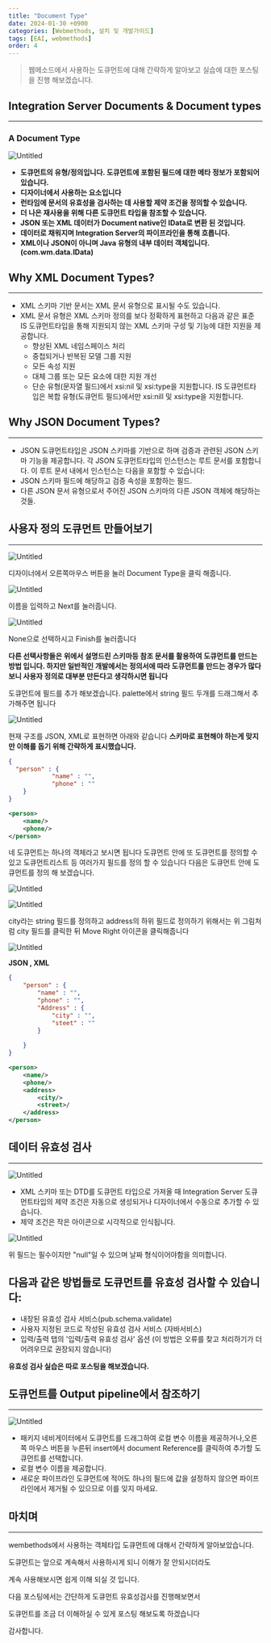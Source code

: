 ```yaml
---
title: "Document Type"
date: 2024-01-30 +0900
categories: [Webmethods, 설치 및 개발가이드]
tags: [EAI, webmethods]
order: 4
---
```


>웹메소드에서 사용하는 도큐먼트에 대해 간략하게 알아보고 실습에 대한 포스팅을 진행 해보겠습니다.


## Integration Server Documents & Document types

---



### A Document Type

![Untitled](/assets/img/2024-01-30-documenttype/Untitled.png)

- **도큐먼트의 유형/정의입니다. 도큐먼트에 포함된 필드에 대한 메타 정보가 포함되어 있습니다.**
- **디자이너에서 사용하는 요소입니다**
- **런타임에 문서의 유효성을 검사하는 데 사용할 제약 조건을 정의할 수 있습니다.**
- **더 나은 재사용을 위해 다른 도큐먼트 타입을 참조할 수 있습니다.**
- **JSON 또는 XML 데이터가 Document native인 IData로 변환 된 것입니다.**
- **데이터로 채워지며 Integration Server의 파이프라인을 통해 흐릅니다.**
- **XML이나 JSON이 아니며 Java 유형의 내부 데이터 객체입니다. (com.wm.data.IData)**

## Why XML Document Types?

---

- XML 스키마 기반 문서는 XML 문서 유형으로 표시될 수도 있습니다.
- XML 문서 유형은 XML 스키마 정의를 보다 정확하게 표현하고 다음과 같은 표준 IS 도큐먼트타입을 통해 지원되지 않는 XML 스키마 구성 및 기능에 대한 지원을 제공합니다.
    - 향상된 XML 네임스페이스 처리
    - 중첩되거나 반복된 모델 그룹 지원
    - 모든 속성 지원
    - 대체 그룹 또는 모든 요소에 대한 지원 개선
    - 단순 유형(문자열 필드)에서 xsi:nil 및 xsi:type을 지원합니다. IS 도큐먼트타입은 복합 유형(도큐먼트 필드)에서만 xsi:nill 및 xsi:type을 지원합니다.

## Why JSON Document Types?

---

- JSON 도큐먼트타입은 JSON 스키마를 기반으로 하며 검증과 관련된 JSON 스키마 기능을 제공합니다. 각 JSON 도큐먼트타입의 인스턴스는 루트 문서를 포함합니다. 이 루트 문서 내에서 인스턴스는 다음을 포함할 수 있습니다:
- JSON 스키마 필드에 해당하고 검증 속성을 포함하는 필드.
- 다른 JSON 문서 유형으로서 주어진 JSON 스키마의 다른 JSON 객체에 해당하는 것들.

## 사용자 정의 도큐먼트 만들어보기

---

![Untitled](/assets/img/2024-01-30-documenttype/Untitled%201.png)

디자이너에서 오른쪽마우스 버튼을 눌러 Document Type을 클릭 해줍니다.

![Untitled](/assets/img/2024-01-30-documenttype/Untitled%202.png)

이름을 입력하고 Next를 눌러줍니다.

![Untitled](/assets/img/2024-01-30-documenttype/Untitled%203.png)

None으로 선택하시고 Finish를 눌러줍니다

**다른 선택사항들은 위에서 설명드린 스키마등 참조 문서를 활용하여 도큐먼트를 만드는 방법
입니다. 하지만 일반적인 개발에서는 정의서에 따라 도큐먼트를 만드는 경우가 많다보니
사용자 정의로 대부분 만든다고 생각하시면 됩니다**

도큐먼트에 필드를 추가 해보겠습니다.
palette에서 string 필드 두개를 드래그해서 추가해주면 됩니다

![Untitled](/assets/img/2024-01-30-documenttype/Untitled%204.png)

현재 구조를 JSON, XML로 표현하면 아래와 같습니다
**스키마로 표현해야 하는게 맞지만 이해를 돕기 위해 간략하게 표시했습니다.**

```json
{
  "person" : {
			"name" : "",
			"phone" : ""
	} 
}
```

```xml
<person>
	<name/>
	<phone/>
</person>
```

네 도큐먼트는 하나의 객체라고 보시면 됩니다
도큐먼트 안에 또 도큐먼트를 정의할 수 있고
도큐먼트리스트 등 여러가지 필드를 정의 할 수 있습니다
다음은 도큐먼트 안에 도큐먼트를 정의 해 보겠습니다.

![Untitled](/assets/img/2024-01-30-documenttype/Untitled%205.png)

![Untitled](/assets/img/2024-01-30-documenttype/Untitled%206.png)

city라는 string 필드를 정의하고 address의 하위 필드로 정의하기 위해서는
위 그림처럼 city 필드를 클릭한 뒤 Move Right 아이콘을 클릭해줍니다 

![Untitled](/assets/img/2024-01-30-documenttype/Untitled%207.png)

**JSON , XML**

```json
{
    "person" : {
        "name" : "",
        "phone" : "",
        "Address" : {
            "city" : "",
            "steet" : ""   
        }
        
    }
}
```

```xml
<person>
	<name/>
	<phone/>
	<address>
		<city/>
		<street>/
	</address>
</person>
```

## 데이터 유효성 검사

---

![Untitled](/assets/img/2024-01-30-documenttype/Untitled%208.png)

- XML 스키마 또는 DTD를 도큐먼트 타입으로 가져올 때 Integration Server 도큐먼트타입의 제약 조건은 자동으로 생성되거나 디자이너에서 수동으로 추가할 수 있습니다.
- 제약 조건은 작은 아이콘으로 시각적으로 인식됩니다.

![Untitled](/assets/img/2024-01-30-documenttype/Untitled%209.png)

위 필드는 필수이지만 "null"일 수 있으며 날짜 형식이어야함을 의미합니다.

## **다음과 같은 방법들로 도큐먼트를 유효성 검사할 수 있습니다:**

- 내장된 유효성 검사 서비스(pub.schema.validate)
- 사용자 지정된 코드로 작성된 유효성 검사 서비스 (자바서비스)
- 입력/출력 탭의 '입력/출력 유효성 검사' 옵션
(이 방법은 오류를 찾고 처리하기가 더 어려우므로 권장되지 않습니다)

**유효성 검사 실습은 따로 포스팅을 해보겠습니다.**

## 도큐먼트를 Output pipeline에서 참조하기

---

![Untitled](/assets/img/2024-01-30-documenttype/Untitled%2010.png)

- 패키지 네비게이터에서 도큐먼트를 드래그하여 로컬 변수 이름을 제공하거나,오른쪽 마우스 버튼을 누른뒤 insert에서 document Reference를 클릭하여 추가할 도큐먼트를 선택합니다.
- 로컬 변수 이름을 제공합니다.
- 새로운 파이프라인 도큐먼트에 적어도 하나의 필드에 값을 설정하지 않으면 파이프라인에서 제거될 수 있으므로 이를 잊지 마세요.

## 마치며

---

wembethods에서 사용하는 객체타입 도큐먼트에 대해서 간략하게 알아보았습니다.

도큐먼트는 앞으로 계속해서 사용하시게 되니 이해가 잘 안되시더라도

계속 사용해보시면 쉽게 이해 되실 것 입니다.

다음 포스팅에서는 간단하게 도큐먼트 유효성검사를 진행해보면서

도큐먼트를 조금 더 이해하실 수 있게 포스팅 해보도록 하겠습니다

감사합니다.